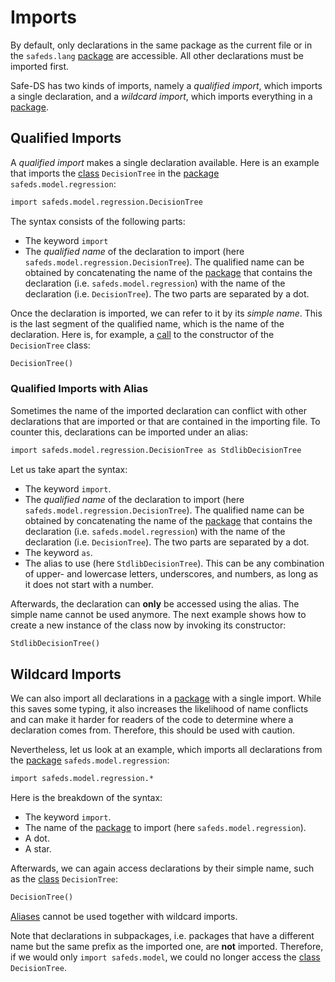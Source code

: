 # Imports

By default, only declarations in the same package as the current file or in the `safeds.lang` [package][packages] are accessible. All other declarations must be imported first.

Safe-DS has two kinds of imports, namely a _qualified import_, which imports a single declaration, and a _wildcard import_, which imports everything in a [package][packages].

## Qualified Imports

A _qualified import_ makes a single declaration available. Here is an example that imports the [class][classes] `DecisionTree` in the [package][packages] `safeds.model.regression`:

```txt
import safeds.model.regression.DecisionTree
```

The syntax consists of the following parts:

-   The keyword `import`
-   The _qualified name_ of the declaration to import (here `safeds.model.regression.DecisionTree`). The qualified name can be obtained by concatenating the name of the [package][packages] that contains the declaration (i.e. `safeds.model.regression`) with the name of the declaration (i.e. `DecisionTree`). The two parts are separated by a dot.

Once the declaration is imported, we can refer to it by its _simple name_. This is the last segment of the qualified name, which is the name of the declaration. Here is, for example, a [call][calls] to the constructor of the `DecisionTree` class:

```txt
DecisionTree()
```

### Qualified Imports with Alias

Sometimes the name of the imported declaration can conflict with other declarations that are imported or that are contained in the importing file. To counter this, declarations can be imported under an alias:

```txt
import safeds.model.regression.DecisionTree as StdlibDecisionTree
```

Let us take apart the syntax:

-   The keyword `import`.
-   The _qualified name_ of the declaration to import (here `safeds.model.regression.DecisionTree`). The qualified name can be obtained by concatenating the name of the [package][packages] that contains the declaration (i.e. `safeds.model.regression`) with the name of the declaration (i.e. `DecisionTree`). The two parts are separated by a dot.
-   The keyword `as`.
-   The alias to use (here `StdlibDecisionTree`). This can be any combination of upper- and lowercase letters, underscores, and numbers, as long as it does not start with a number.

Afterwards, the declaration can **only** be accessed using the alias. The simple name cannot be used anymore. The next example shows how to create a new instance of the class now by invoking its constructor:

```txt
StdlibDecisionTree()
```

## Wildcard Imports

We can also import all declarations in a [package][packages] with a single import. While this saves some typing, it also increases the likelihood of name conflicts and can make it harder for readers of the code to determine where a declaration comes from. Therefore, this should be used with caution.

Nevertheless, let us look at an example, which imports all declarations from the [package][packages] `safeds.model.regression`:

```txt
import safeds.model.regression.*
```

Here is the breakdown of the syntax:

-   The keyword `import`.
-   The name of the [package][packages] to import (here `safeds.model.regression`).
-   A dot.
-   A star.

Afterwards, we can again access declarations by their simple name, such as the [class][classes] `DecisionTree`:

```txt
DecisionTree()
```

[Aliases](#qualified-imports-with-alias) cannot be used together with wildcard imports.

Note that declarations in subpackages, i.e. packages that have a different name but the same prefix as the imported one, are **not** imported. Therefore, if we would only `import safeds.model`, we could no longer access the [class][classes] `DecisionTree`.

[classes]: ../stub-language/classes.md
[packages]: packages.md
[calls]: ../pipeline-language/expressions.md#calls
